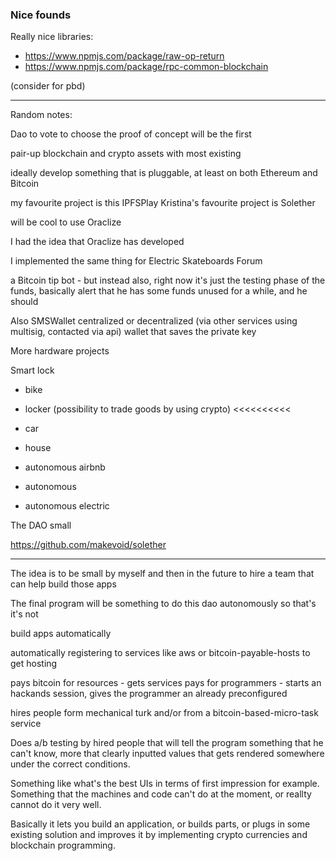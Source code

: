 ### Nice founds

Really nice libraries:

- https://www.npmjs.com/package/raw-op-return
- https://www.npmjs.com/package/rpc-common-blockchain


(consider for pbd)


--------------

Random notes:


Dao to vote to choose the proof of concept will be the first

pair-up blockchain and crypto assets with most existing

ideally develop something that is pluggable, at least on both Ethereum and Bitcoin


my favourite project is this IPFSPlay
Kristina's favourite project is Solether

will be cool to use Oraclize

I had the idea that Oraclize has developed

I implemented the same thing for Electric Skateboards Forum

a Bitcoin tip bot - but instead
also, right now it's just the testing phase of the funds, basically alert that he has some funds unused for a while, and he should


Also SMSWallet
  centralized or decentralized (via other services using multisig, contacted via api) wallet that saves the private key


More hardware projects

Smart lock
- bike
- locker (possibility to trade goods by using crypto) <<<<<<<<<<
- car
- house

- autonomous airbnb
- autonomous

- autonomous electric


The DAO small

https://github.com/makevoid/solether



----

The idea is to be small by myself and then in the future to hire a team that can help build those apps

The final program will be something to do this dao autonomously so that's it's not


build apps automatically

automatically registering to services like aws or bitcoin-payable-hosts to get hosting

pays bitcoin for resources - gets services
pays for programmers - starts an hackands session, gives the programmer an already preconfigured

hires people form mechanical turk and/or from a bitcoin-based-micro-task
service

Does a/b testing by hired people that will tell the program something that he can't know, more that clearly inputted values that gets rendered somewhere under the correct conditions.


Something like what's the best UIs in terms of first impression for example. Something that the machines and code can't do at the moment, or reallty cannot do it very well.

Basically it lets you build an application, or builds parts, or plugs in some existing solution and improves it by implementing crypto currencies and blockchain programming.
